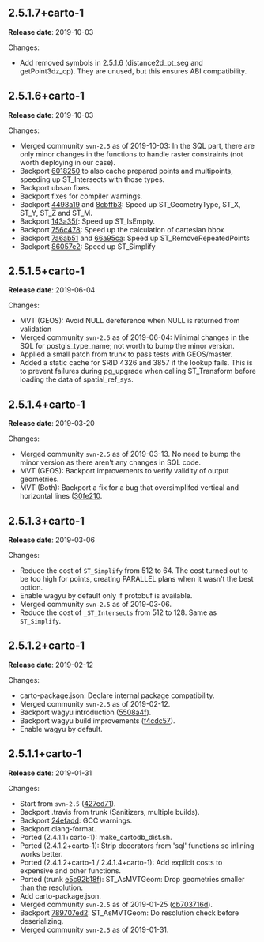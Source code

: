 ## 2.5.1.7+carto-1

**Release date**: 2019-10-03

Changes:
- Add removed symbols in 2.5.1.6 (distance2d_pt_seg and getPoint3dz_cp). They are unused, but this ensures ABI compatibility.

## 2.5.1.6+carto-1

**Release date**: 2019-10-03

Changes:
- Merged community `svn-2.5` as of 2019-10-03: In the SQL part, there are only minor changes in the functions to handle raster constraints (not worth deploying in our case).
- Backport [6018250](https://github.com/postgis/postgis/commit/601825064dbf8175f71e2ff896821a7a932ebe4f) to also cache prepared points and multipoints, speeding up ST_Intersects with those types.
- Backport ubsan fixes.
- Backport fixes for compiler warnings.
- Backport [4498a19](https://github.com/postgis/postgis/commit/4498a19f96b12a66ee9d219d071d27d25b71f65a) and [8cbffb3](https://github.com/postgis/postgis/commit/8cbffb350c269ab6744ed189f19d84a6650a1041): Speed up ST_GeometryType, ST_X, ST_Y, ST_Z and ST_M.
- Backport [143a35f](https://github.com/postgis/postgis/commit/143a35f8221275cc61f7b3bfcae4a1ff6507c2dc): Speed up ST_IsEmpty.
- Backport [756c478](https://github.com/postgis/postgis/commit/756c4784566284b5cf01e2a58cb7a4156dbcaef9): Speed up the calculation of cartesian bbox
- Backport [7a6ab51](https://github.com/postgis/postgis/commit/7a6ab51d90a001f5acd236283a0f662bdc9b36dc) and [66a95ca](https://github.com/postgis/postgis/commit/66a95caed47fd1480b14dd588cee5efda9de3f24): Speed up ST_RemoveRepeatedPoints
- Backport [86057e2](https://github.com/postgis/postgis/commit/86057e2e46a272838a54eff9e6ebb5e56f33fab7): Speed up ST_Simplify

## 2.5.1.5+carto-1

**Release date**: 2019-06-04

Changes:
- MVT (GEOS): Avoid NULL dereference when NULL is returned from validation
- Merged community `svn-2.5` as of 2019-06-04: Minimal changes in the SQL for postgis_type_name; not worth to bump the minor version.
- Applied a small patch from trunk to pass tests with GEOS/master.
- Added a static cache for SRID 4326 and 3857 if the lookup fails. This is to prevent failures during pg_upgrade when calling ST_Transform before loading the data of spatial_ref_sys.

## 2.5.1.4+carto-1

**Release date**: 2019-03-20

Changes:
- Merged community `svn-2.5` as of 2019-03-13. No need to bump the minor version as there aren't any changes in SQL code.
- MVT (GEOS): Backport improvements to verify validity of output geometries.
- MVT (Both): Backport a fix for a bug that oversimplifed vertical and horizontal lines ([30fe210](https://github.com/postgis/postgis/commit/30fe210917713755b4f50f867caf68983cad8394).

## 2.5.1.3+carto-1

**Release date**: 2019-03-06

Changes:
- Reduce the cost of `ST_Simplify` from 512 to 64. The cost turned out to be too high for points, creating PARALLEL plans when it wasn't the best option.
- Enable wagyu by default only if protobuf is available.
- Merged community `svn-2.5` as of 2019-03-06.
- Reduce the cost of `_ST_Intersects` from 512 to 128. Same as `ST_Simplify`.

## 2.5.1.2+carto-1

**Release date**: 2019-02-12

Changes:
- carto-package.json: Declare internal package compatibility.
- Merged community `svn-2.5` as of 2019-02-12.
- Backport wagyu introduction ([5508a4f](https://github.com/postgis/postgis/commit/5508a4f89c20686a19f233ef0a04b796d8a2cbaa)).
- Backport wagyu build improvements ([f4cdc57](https://github.com/postgis/postgis/commit/f4cdc57bc7099f8ffa63f065aff3d665228c5a78)).
- Enable wagyu by default.

## 2.5.1.1+carto-1

**Release date**: 2019-01-31

Changes:
- Start from `svn-2.5` ([427ed71](https://github.com/postgis/postgis/commit/427ed71c10683892d4f6b3f0898da9b5745562b4)).
- Backport .travis from trunk (Sanitizers, multiple builds).
- Backport [24efadd](https://github.com/postgis/postgis/commit/24efadd48d94ae7d6ce2aaab66ca940ab97a0a14): GCC warnings.
- Backport clang-format.
- Ported (2.4.1.1+carto-1): make_cartodb_dist.sh.
- Ported (2.4.1.2+carto-1): Strip decorators from 'sql' functions so inlining works better.
- Ported (2.4.1.2+carto-1 / 2.4.1.4+carto-1): Add explicit costs to expensive and other functions.
- Ported (trunk [e5c92b18f](https://github.com/postgis/postgis/commit/e5c92b18ffad323b3996fd68f0b23f80dc5bca28)): ST_AsMVTGeom: Drop geometries smaller than the resolution.
- Add carto-package.json.
- Merged community `svn-2.5` as of 2019-01-25 ([cb703716d](https://github.com/postgis/postgis/commit/fa3163d575b99abe430133909d2cd755c904e9c3)).
- Backport [789707ed2](https://github.com/postgis/postgis/commit/789707ed2c2e67c728cdc088de427f409379944b): ST_AsMVTGeom: Do resolution check before deserializing.
- Merged community `svn-2.5` as of 2019-01-31.
